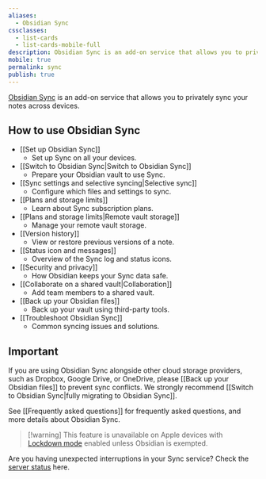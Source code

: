 ```yaml
---
aliases:
  - Obsidian Sync
cssclasses:
  - list-cards
  - list-cards-mobile-full
description: Obsidian Sync is an add-on service that allows you to privately sync your notes across devices.
mobile: true
permalink: sync
publish: true
---
```


[Obsidian Sync](https://obsidian.md/sync) is an add-on service that allows you to privately sync your notes across devices.

## How to use Obsidian Sync

- [[Set up Obsidian Sync]]
	- Set up Sync on all your devices.
- [[Switch to Obsidian Sync|Switch to Obsidian Sync]]
	- Prepare your Obsidian vault to use Sync.
- [[Sync settings and selective syncing|Selective sync]]
	- Configure which files and settings to sync.
- [[Plans and storage limits]]
	- Learn about Sync subscription plans.
- [[Plans and storage limits|Remote vault storage]]
	- Manage your remote vault storage.
- [[Version history]]
	- View or restore previous versions of a note.
- [[Status icon and messages]]
	- Overview of the Sync log and status icons.
- [[Security and privacy]]
	- How Obsidian keeps your Sync data safe.
- [[Collaborate on a shared vault|Collaboration]]
	- Add team members to a shared vault.
- [[Back up your Obsidian files]]
	- Back up your vault using third-party tools.
- [[Troubleshoot Obsidian Sync]]
	- Common syncing issues and solutions.

## Important

If you are using Obsidian Sync alongside other cloud storage providers, such as Dropbox, Google Drive, or OneDrive, please [[Back up your Obsidian files]] to prevent sync conflicts. We strongly recommend [[Switch to Obsidian Sync|fully migrating to Obsidian Sync]].

See [[Frequently asked questions]] for frequently asked questions, and more details about Obsidian Sync.

> [!warning] This feature is unavailable on Apple devices with [Lockdown mode](https://support.apple.com/en-us/105120) enabled unless Obsidian is exempted.

Are you having unexpected interruptions in your Sync service? Check the [server status](https://status.obsidian.md) here.
 
